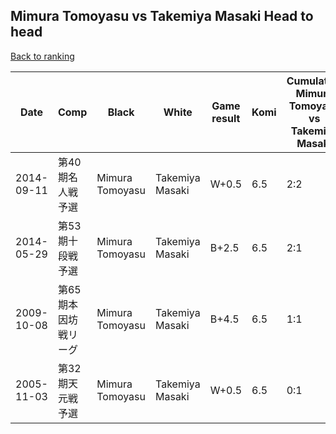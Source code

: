 ## Mimura Tomoyasu vs Takemiya Masaki Head to head

[Back to ranking](../../index.md)




| **Date** | **Comp** | **Black** | **White** | **Game result** | **Komi** | **Cumulative Mimura Tomoyasu vs Takemiya Masaki** | **Mimura Tomoyasu streak** | **Takemiya Masaki streak** | 
| --- | --- | --- | --- | --- | --- | --- | --- | --- |
| 2014-09-11 | 第40期名人戦予選 | Mimura Tomoyasu | Takemiya Masaki | W+0.5 | 6.5 | 2:2 | 0 | 1 | 
| 2014-05-29 | 第53期十段戦予選 | Mimura Tomoyasu | Takemiya Masaki | B+2.5 | 6.5 | 2:1 | 2 | 0 | 
| 2009-10-08 | 第65期本因坊戦リーグ | Mimura Tomoyasu | Takemiya Masaki | B+4.5 | 6.5 | 1:1 | 1 | 0 | 
| 2005-11-03 | 第32期天元戦予選 | Mimura Tomoyasu | Takemiya Masaki | W+0.5 | 6.5 | 0:1 | 0 | 1 |




